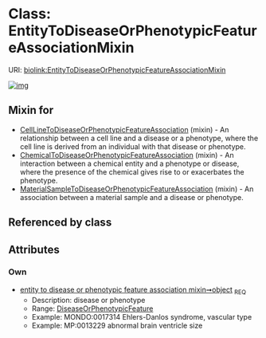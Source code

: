 
# Class: EntityToDiseaseOrPhenotypicFeatureAssociationMixin




URI: [biolink:EntityToDiseaseOrPhenotypicFeatureAssociationMixin](https://w3id.org/biolink/vocab/EntityToDiseaseOrPhenotypicFeatureAssociationMixin)


[![img](https://yuml.me/diagram/nofunky;dir:TB/class/[DiseaseOrPhenotypicFeature]<object%201..1-%20[EntityToDiseaseOrPhenotypicFeatureAssociationMixin],[MaterialSampleToDiseaseOrPhenotypicFeatureAssociation]uses%20-.->[EntityToDiseaseOrPhenotypicFeatureAssociationMixin],[ChemicalToDiseaseOrPhenotypicFeatureAssociation]uses%20-.->[EntityToDiseaseOrPhenotypicFeatureAssociationMixin],[CellLineToDiseaseOrPhenotypicFeatureAssociation]uses%20-.->[EntityToDiseaseOrPhenotypicFeatureAssociationMixin],[MaterialSampleToDiseaseOrPhenotypicFeatureAssociation],[DiseaseOrPhenotypicFeature],[ChemicalToDiseaseOrPhenotypicFeatureAssociation],[CellLineToDiseaseOrPhenotypicFeatureAssociation])](https://yuml.me/diagram/nofunky;dir:TB/class/[DiseaseOrPhenotypicFeature]<object%201..1-%20[EntityToDiseaseOrPhenotypicFeatureAssociationMixin],[MaterialSampleToDiseaseOrPhenotypicFeatureAssociation]uses%20-.->[EntityToDiseaseOrPhenotypicFeatureAssociationMixin],[ChemicalToDiseaseOrPhenotypicFeatureAssociation]uses%20-.->[EntityToDiseaseOrPhenotypicFeatureAssociationMixin],[CellLineToDiseaseOrPhenotypicFeatureAssociation]uses%20-.->[EntityToDiseaseOrPhenotypicFeatureAssociationMixin],[MaterialSampleToDiseaseOrPhenotypicFeatureAssociation],[DiseaseOrPhenotypicFeature],[ChemicalToDiseaseOrPhenotypicFeatureAssociation],[CellLineToDiseaseOrPhenotypicFeatureAssociation])

## Mixin for

 * [CellLineToDiseaseOrPhenotypicFeatureAssociation](CellLineToDiseaseOrPhenotypicFeatureAssociation.md) (mixin)  - An relationship between a cell line and a disease or a phenotype, where the cell line is derived from an individual with that disease or phenotype.
 * [ChemicalToDiseaseOrPhenotypicFeatureAssociation](ChemicalToDiseaseOrPhenotypicFeatureAssociation.md) (mixin)  - An interaction between a chemical entity and a phenotype or disease, where the presence of the chemical gives rise to or exacerbates the phenotype.
 * [MaterialSampleToDiseaseOrPhenotypicFeatureAssociation](MaterialSampleToDiseaseOrPhenotypicFeatureAssociation.md) (mixin)  - An association between a material sample and a disease or phenotype.

## Referenced by class


## Attributes


### Own

 * [entity to disease or phenotypic feature association mixin➞object](entity_to_disease_or_phenotypic_feature_association_mixin_object.md)  <sub>REQ</sub>
     * Description: disease or phenotype
     * Range: [DiseaseOrPhenotypicFeature](DiseaseOrPhenotypicFeature.md)
     * Example: MONDO:0017314 Ehlers-Danlos syndrome, vascular type
     * Example: MP:0013229 abnormal brain ventricle size
